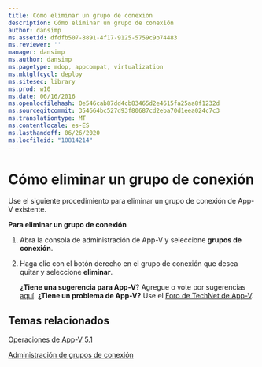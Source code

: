 ```yaml
---
title: Cómo eliminar un grupo de conexión
description: Cómo eliminar un grupo de conexión
author: dansimp
ms.assetid: dfdfb507-8891-4f17-9125-5759c9b74483
ms.reviewer: ''
manager: dansimp
ms.author: dansimp
ms.pagetype: mdop, appcompat, virtualization
ms.mktglfcycl: deploy
ms.sitesec: library
ms.prod: w10
ms.date: 06/16/2016
ms.openlocfilehash: 0e546cab87dd4cb83465d2e4615fa25aa8f1232d
ms.sourcegitcommit: 354664bc527d93f80687cd2eba70d1eea024c7c3
ms.translationtype: MT
ms.contentlocale: es-ES
ms.lasthandoff: 06/26/2020
ms.locfileid: "10814214"
---
```

# Cómo eliminar un grupo de conexión


Use el siguiente procedimiento para eliminar un grupo de conexión de App-V existente.

**Para eliminar un grupo de conexión**

1.  Abra la consola de administración de App-V y seleccione **grupos de conexión**.

2.  Haga clic con el botón derecho en el grupo de conexión que desea quitar y seleccione **eliminar**.

    **¿Tiene una sugerencia para App-V**? Agregue o vote por sugerencias [aquí](http://appv.uservoice.com/forums/280448-microsoft-application-virtualization). **¿Tiene un problema de App-V?** Use el [Foro de TechNet de App-V](https://social.technet.microsoft.com/Forums/home?forum=mdopappv).

## Temas relacionados


[Operaciones de App-V 5.1](operations-for-app-v-51.md)

[Administración de grupos de conexión](managing-connection-groups51.md)

 

 





